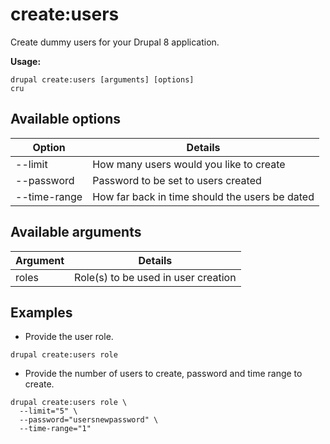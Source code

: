 # create:users
Create dummy users for your Drupal 8 application.

**Usage:**
```
drupal create:users [arguments] [options]
cru
```

## Available options
Option | Details
-------|-------------
--limit | How many users would you like to create
--password | Password to be set to users created
--time-range | How far back in time should the users be dated

## Available arguments
Argument | Details
---------|-------------
roles | Role(s) to be used in user creation

## Examples
* Provide the user role.
```
drupal create:users role
```
* Provide the number of users to create, password and time range to create.
```
drupal create:users role \
  --limit="5" \
  --password="usersnewpassword" \
  --time-range="1"
```
